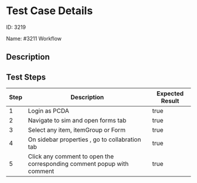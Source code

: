 
# Test Case Details
ID: 3219

Name: #3211 Workflow

## Description
 
## Test Steps
|Step |Description | Expected Result|
|---------|----------------------|----------------| 
|1|Login as PCDA|true| 
|2|Navigate to sim and open forms tab|true| 
|3|Select any item, itemGroup or Form|true| 
|4|On sidebar properties , go to collabration tab|true| 
|5|Click any comment to open the corresponding comment popup with comment|true|